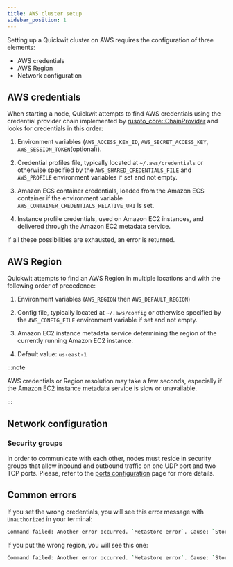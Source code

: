 ```yaml
---
title: AWS cluster setup
sidebar_position: 1
---
```


Setting up a Quickwit cluster on AWS requires the configuration of three elements:

- AWS credentials
- AWS Region
- Network configuration

## AWS credentials

When starting a node, Quickwit attempts to find AWS credentials using the credential provider chain implemented by [rusoto_core::ChainProvider](https://docs.rs/rusoto_credential/latest/rusoto_credential/struct.ChainProvider.html) and looks for credentials in this order:

1. Environment variables (`AWS_ACCESS_KEY_ID`, `AWS_SECRET_ACCESS_KEY`, `AWS_SESSION_TOKEN`(optional)).

2. Credential profiles file, typically located at `~/.aws/credentials` or otherwise specified by the `AWS_SHARED_CREDENTIALS_FILE` and `AWS_PROFILE` environment variables if set and not empty.

3. Amazon ECS container credentials, loaded from the Amazon ECS container if the environment variable `AWS_CONTAINER_CREDENTIALS_RELATIVE_URI` is set.

4. Instance profile credentials, used on Amazon EC2 instances, and delivered through the Amazon EC2 metadata service.

If all these possibilities are exhausted, an error is returned.

## AWS Region

Quickwit attempts to find an AWS Region in multiple locations and with the following order of precedence:

1. Environment variables (`AWS_REGION` then `AWS_DEFAULT_REGION`)

2. Config file, typically located at `~/.aws/config` or otherwise specified by the `AWS_CONFIG_FILE` environment variable if set and not empty.

3. Amazon EC2 instance metadata service determining the region of the currently running Amazon EC2 instance.

4. Default value: `us-east-1`

:::note

AWS credentials or Region resolution may take a few seconds, especially if the Amazon EC2 instance metadata service is slow or unavailable.

:::

## Network configuration

### Security groups

In order to communicate with each other, nodes must reside in security groups that allow inbound and outbound traffic on one UDP port and two TCP ports. Please, refer to the [ports configuration](/configuration/ports-config.md) page for more details.

## Common errors

If you set the wrong credentials, you will see this error message with `Unauthorized` in your terminal:

```bash
Command failed: Another error occurred. `Metastore error`. Cause: `StorageError(kind=Unauthorized, source=Failed to fetch object: s3://quickwit-dev/my-hdfs/metastore.json)`
```

If you put the wrong region, you will see this one:

```bash
Command failed: Another error occurred. `Metastore error`. Cause: `StorageError(kind=InternalError, source=Failed to fetch object: s3://your-bucket/your-index/metastore.json)`.
```
